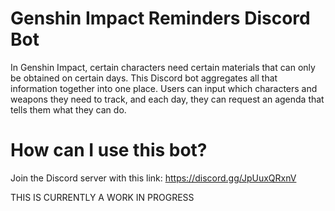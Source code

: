 # Genshin Impact Reminders Discord Bot

In Genshin Impact, certain characters need certain materials that can only be obtained on certain days. This Discord bot aggregates all that information together into one place.
Users can input which characters and weapons they need to track, and each day, they can request an agenda that tells them what they can do.

# How can I use this bot?
Join the Discord server with this link: https://discord.gg/JpUuxQRxnV

THIS IS CURRENTLY A WORK IN PROGRESS
